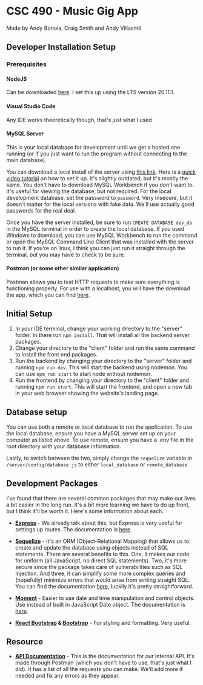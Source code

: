 # CSC 490 - Music Gig App
Made by Andy Bonola, Craig Smith and Andy Villasmil

## Developer Installation Setup
### Prerequisites
#### NodeJS
Can be downloaded [here](https://nodejs.org/en/download/). I set this up using the LTS version 20.11.1.

#### Visual Studio Code 
Any IDE works theoretically though, that's just what I used

#### MySQL Server 
This is your local database for development until we get a hosted one running (or if you just want to run the program without connecting to the main database). 

You can download a local install of the server using [this link](https://dev.mysql.com/downloads/installer/). Here is a [quick video tutorial](https://www.youtube.com/watch?v=u96rVINbAUI) on how to set it up. It's slightly outdated, but it's mostly the same. You don't have to download MySQL Workbench if you don't want to. It's useful for viewing the database, but not required. For the local development database, set the password to ```password```. Very insecure, but it doesn't matter for the local versions with fake data. We'll use actually good passwords for the real deal.

Once you have the server installed, be sure to run ```CREATE DATABASE dev_db``` in the MySQL terminal in order to create the local database. If you used Windows to download, you can use MySQL Workbench to run the command or open the MySQL Command Line Client that was installed with the server to run it. If you're on linux, I think you can just run it straight through the terminal, but you may have to check to be sure.

#### Postman (or some other similar application)

Postman allows you to test HTTP requests to make sure everything is functioning properly. For use with a localhost, you will have the download the app, which you can find [here](https://www.postman.com/downloads/).

## Initial Setup
1. In your IDE terminal, change your working directory to the "server" folder. In there run ```npm install```. That will install all the backend server packages.
2. Change your directory to the "client" folder and run the same command to install the front end packages.
3. Run the backend by changing your directory to the "server" folder and running ```npm run dev```. This will start the backend using nodemon. You can use ```npm run start``` to start node without nodemon.
4. Run the frontend by changing your directory to the "client" folder and running ```npm run start```. This will start the frontend, and open a new tab in your web browser showing the website's landing page.

## Database setup
You can use both a remote or local database to run the application. To use the local database, ensure you have a MySQL server set up on your computer as listed above. To use remote, ensure you have a .env file in the root directory with your database information. 

Lastly, to switch between the two, simply change the ```sequelize``` variable in ```/server/config/database.js``` to either ```local_database``` or ```remote_database```.

## Development Packages
I've found that there are several common packages that may make our lives a bit easier in the long run. It's a bit more learning we have to do up front, but I think it'll be worth it. Here's some information about each.

* **[Express](https://expressjs.com/)** - We already talk about this, but Express is very useful for settings up routes. The documentation is [here](https://expressjs.com/en/4x/api.html).

* **[Sequelize](https://sequelize.org/)** - It's an ORM (Object-Relational Mapping) that allows us to create and update the database using objects instead of SQL statements. There are several benefits to this. One, it makes our code for uniform (all JavaScript, no direct SQL statements). Two, it's more secure since the package takes care of vulnerabilities such as SQL Injection. And three, it can simplify some more complex queries and (hopefully) minimize errors that would arise from writing straight SQL. You can find the documentation [here](https://sequelize.org/docs/v7/models/defining-models/), luckily it's pretty straightforward.

* **[Moment](https://momentjs.com/)** - Easier to use date and time manipulation and control objects. Use instead of built in JavaScript Date object. The documentation is [here](https://momentjs.com/docs/).


* **[React Bootstrap](https://react-bootstrap.netlify.app/) & [Bootstrap](https://getbootstrap.com/)** - For styling and formatting. Very useful.

## Resource 

* **[API Documentation](https://documenter.getpostman.com/view/20451093/2sA2xcausW)** - This is the documentation for our internal API. It's made through Postman (which you don't have to use, that's just what I did). It has a list of all the requests you can make. We'll add more if needed and fix any errors as they appear.